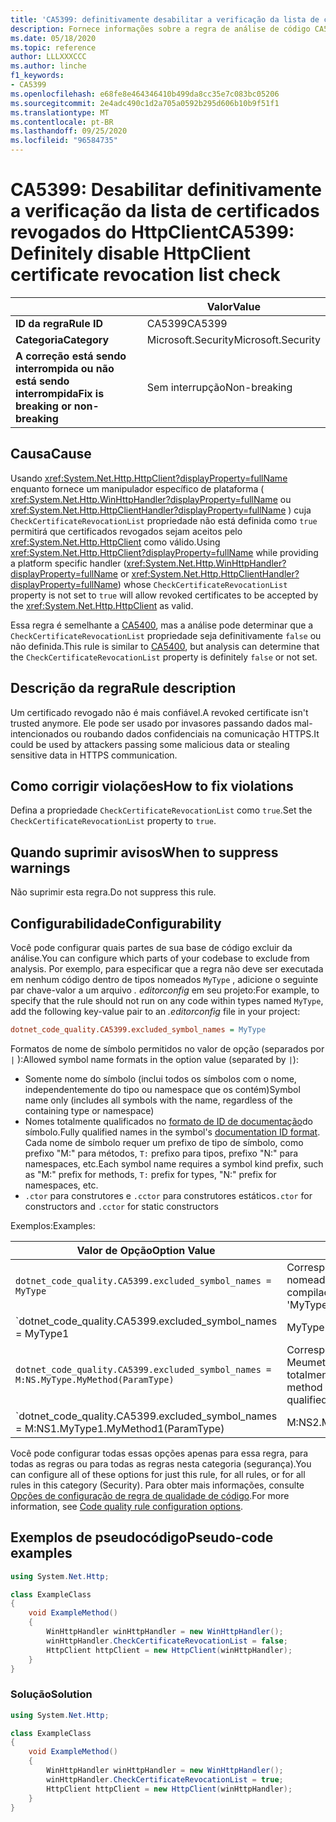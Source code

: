 ```yaml
---
title: 'CA5399: definitivamente desabilitar a verificação da lista de certificados revogados do HttpClient (análise de código)'
description: Fornece informações sobre a regra de análise de código CA5399, incluindo causas, como corrigir violações e quando suprimir.
ms.date: 05/18/2020
ms.topic: reference
author: LLLXXXCCC
ms.author: linche
f1_keywords:
- CA5399
ms.openlocfilehash: e68fe8e464346410b499da8cc35e7c083bc05206
ms.sourcegitcommit: 2e4adc490c1d2a705a0592b295d606b10b9f51f1
ms.translationtype: MT
ms.contentlocale: pt-BR
ms.lasthandoff: 09/25/2020
ms.locfileid: "96584735"
---
```

# <a name="ca5399-definitely-disable-httpclient-certificate-revocation-list-check"></a><span data-ttu-id="a93eb-103">CA5399: Desabilitar definitivamente a verificação da lista de certificados revogados do HttpClient</span><span class="sxs-lookup"><span data-stu-id="a93eb-103">CA5399: Definitely disable HttpClient certificate revocation list check</span></span>

| | <span data-ttu-id="a93eb-104">Valor</span><span class="sxs-lookup"><span data-stu-id="a93eb-104">Value</span></span> |
|-|-|
| <span data-ttu-id="a93eb-105">**ID da regra**</span><span class="sxs-lookup"><span data-stu-id="a93eb-105">**Rule ID**</span></span> |<span data-ttu-id="a93eb-106">CA5399</span><span class="sxs-lookup"><span data-stu-id="a93eb-106">CA5399</span></span>|
| <span data-ttu-id="a93eb-107">**Categoria**</span><span class="sxs-lookup"><span data-stu-id="a93eb-107">**Category**</span></span> |<span data-ttu-id="a93eb-108">Microsoft.Security</span><span class="sxs-lookup"><span data-stu-id="a93eb-108">Microsoft.Security</span></span>|
| <span data-ttu-id="a93eb-109">**A correção está sendo interrompida ou não está sendo interrompida**</span><span class="sxs-lookup"><span data-stu-id="a93eb-109">**Fix is breaking or non-breaking**</span></span> |<span data-ttu-id="a93eb-110">Sem interrupção</span><span class="sxs-lookup"><span data-stu-id="a93eb-110">Non-breaking</span></span>|

## <a name="cause"></a><span data-ttu-id="a93eb-111">Causa</span><span class="sxs-lookup"><span data-stu-id="a93eb-111">Cause</span></span>

<span data-ttu-id="a93eb-112">Usando <xref:System.Net.Http.HttpClient?displayProperty=fullName> enquanto fornece um manipulador específico de plataforma ( <xref:System.Net.Http.WinHttpHandler?displayProperty=fullName> ou <xref:System.Net.Http.HttpClientHandler?displayProperty=fullName> ) cuja `CheckCertificateRevocationList` propriedade não está definida como `true` permitirá que certificados revogados sejam aceitos pelo <xref:System.Net.Http.HttpClient> como válido.</span><span class="sxs-lookup"><span data-stu-id="a93eb-112">Using <xref:System.Net.Http.HttpClient?displayProperty=fullName> while providing a platform specific handler (<xref:System.Net.Http.WinHttpHandler?displayProperty=fullName> or <xref:System.Net.Http.HttpClientHandler?displayProperty=fullName>) whose `CheckCertificateRevocationList` property is not set to `true` will allow revoked certificates to be accepted by the <xref:System.Net.Http.HttpClient> as valid.</span></span>

<span data-ttu-id="a93eb-113">Essa regra é semelhante a [CA5400](ca5400.md), mas a análise pode determinar que a `CheckCertificateRevocationList` propriedade seja definitivamente `false` ou não definida.</span><span class="sxs-lookup"><span data-stu-id="a93eb-113">This rule is similar to [CA5400](ca5400.md), but analysis can determine that the `CheckCertificateRevocationList` property is definitely `false` or not set.</span></span>

## <a name="rule-description"></a><span data-ttu-id="a93eb-114">Descrição da regra</span><span class="sxs-lookup"><span data-stu-id="a93eb-114">Rule description</span></span>

<span data-ttu-id="a93eb-115">Um certificado revogado não é mais confiável.</span><span class="sxs-lookup"><span data-stu-id="a93eb-115">A revoked certificate isn't trusted anymore.</span></span> <span data-ttu-id="a93eb-116">Ele pode ser usado por invasores passando dados mal-intencionados ou roubando dados confidenciais na comunicação HTTPS.</span><span class="sxs-lookup"><span data-stu-id="a93eb-116">It could be used by attackers passing some malicious data or stealing sensitive data in HTTPS communication.</span></span>

## <a name="how-to-fix-violations"></a><span data-ttu-id="a93eb-117">Como corrigir violações</span><span class="sxs-lookup"><span data-stu-id="a93eb-117">How to fix violations</span></span>

<span data-ttu-id="a93eb-118">Defina a propriedade `CheckCertificateRevocationList` como `true`.</span><span class="sxs-lookup"><span data-stu-id="a93eb-118">Set the `CheckCertificateRevocationList` property to `true`.</span></span>

## <a name="when-to-suppress-warnings"></a><span data-ttu-id="a93eb-119">Quando suprimir avisos</span><span class="sxs-lookup"><span data-stu-id="a93eb-119">When to suppress warnings</span></span>

<span data-ttu-id="a93eb-120">Não suprimir esta regra.</span><span class="sxs-lookup"><span data-stu-id="a93eb-120">Do not suppress this rule.</span></span>

## <a name="configurability"></a><span data-ttu-id="a93eb-121">Configurabilidade</span><span class="sxs-lookup"><span data-stu-id="a93eb-121">Configurability</span></span>

<span data-ttu-id="a93eb-122">Você pode configurar quais partes de sua base de código excluir da análise.</span><span class="sxs-lookup"><span data-stu-id="a93eb-122">You can configure which parts of your codebase to exclude from analysis.</span></span> <span data-ttu-id="a93eb-123">Por exemplo, para especificar que a regra não deve ser executada em nenhum código dentro de tipos nomeados `MyType` , adicione o seguinte par chave-valor a um arquivo *. editorconfig* em seu projeto:</span><span class="sxs-lookup"><span data-stu-id="a93eb-123">For example, to specify that the rule should not run on any code within types named `MyType`, add the following key-value pair to an *.editorconfig* file in your project:</span></span>

```ini
dotnet_code_quality.CA5399.excluded_symbol_names = MyType
```

<span data-ttu-id="a93eb-124">Formatos de nome de símbolo permitidos no valor de opção (separados por `|` ):</span><span class="sxs-lookup"><span data-stu-id="a93eb-124">Allowed symbol name formats in the option value (separated by `|`):</span></span>

- <span data-ttu-id="a93eb-125">Somente nome do símbolo (inclui todos os símbolos com o nome, independentemente do tipo ou namespace que os contém)</span><span class="sxs-lookup"><span data-stu-id="a93eb-125">Symbol name only (includes all symbols with the name, regardless of the containing type or namespace)</span></span>
- <span data-ttu-id="a93eb-126">Nomes totalmente qualificados no [formato de ID de documentação](https://github.com/dotnet/csharplang/blob/master/spec/documentation-comments.md#id-string-format)do símbolo.</span><span class="sxs-lookup"><span data-stu-id="a93eb-126">Fully qualified names in the symbol's [documentation ID format](https://github.com/dotnet/csharplang/blob/master/spec/documentation-comments.md#id-string-format).</span></span> <span data-ttu-id="a93eb-127">Cada nome de símbolo requer um prefixo de tipo de símbolo, como prefixo "M:" para métodos, `T:` prefixo para tipos, prefixo "N:" para namespaces, etc.</span><span class="sxs-lookup"><span data-stu-id="a93eb-127">Each symbol name requires a symbol kind prefix, such as "M:" prefix for methods, `T:` prefix for types, "N:" prefix for namespaces, etc.</span></span>
- <span data-ttu-id="a93eb-128">`.ctor` para construtores e `.cctor` para construtores estáticos</span><span class="sxs-lookup"><span data-stu-id="a93eb-128">`.ctor` for constructors and `.cctor` for static constructors</span></span>

<span data-ttu-id="a93eb-129">Exemplos:</span><span class="sxs-lookup"><span data-stu-id="a93eb-129">Examples:</span></span>

| <span data-ttu-id="a93eb-130">Valor de Opção</span><span class="sxs-lookup"><span data-stu-id="a93eb-130">Option Value</span></span> | <span data-ttu-id="a93eb-131">Resumo</span><span class="sxs-lookup"><span data-stu-id="a93eb-131">Summary</span></span> |
| --- | --- |
|`dotnet_code_quality.CA5399.excluded_symbol_names = MyType` | <span data-ttu-id="a93eb-132">Corresponde a todos os símbolos nomeados ' com MyType ' na compilação</span><span class="sxs-lookup"><span data-stu-id="a93eb-132">Matches all symbols named 'MyType' in the compilation</span></span>
|`dotnet_code_quality.CA5399.excluded_symbol_names = MyType1|MyType2` | <span data-ttu-id="a93eb-133">Corresponde a todos os símbolos denominados ' MyType1 ' ou ' MyType2 ' na compilação</span><span class="sxs-lookup"><span data-stu-id="a93eb-133">Matches all symbols named either 'MyType1' or 'MyType2' in the compilation</span></span>
|`dotnet_code_quality.CA5399.excluded_symbol_names = M:NS.MyType.MyMethod(ParamType)` | <span data-ttu-id="a93eb-134">Corresponde ao método específico ' Meumetodo ' com determinada assinatura totalmente qualificada</span><span class="sxs-lookup"><span data-stu-id="a93eb-134">Matches specific method 'MyMethod' with given fully qualified signature</span></span>
|`dotnet_code_quality.CA5399.excluded_symbol_names = M:NS1.MyType1.MyMethod1(ParamType)|M:NS2.MyType2.MyMethod2(ParamType)` | <span data-ttu-id="a93eb-135">Corresponde aos métodos específicos ' MyMethod1 ' e ' MyMethod2 ' com a respectiva assinatura totalmente qualificada</span><span class="sxs-lookup"><span data-stu-id="a93eb-135">Matches specific methods 'MyMethod1' and 'MyMethod2' with respective fully qualified signature</span></span>

<span data-ttu-id="a93eb-136">Você pode configurar todas essas opções apenas para essa regra, para todas as regras ou para todas as regras nesta categoria (segurança).</span><span class="sxs-lookup"><span data-stu-id="a93eb-136">You can configure all of these options for just this rule, for all rules, or for all rules in this category (Security).</span></span> <span data-ttu-id="a93eb-137">Para obter mais informações, consulte [Opções de configuração de regra de qualidade de código](../code-quality-rule-options.md).</span><span class="sxs-lookup"><span data-stu-id="a93eb-137">For more information, see [Code quality rule configuration options](../code-quality-rule-options.md).</span></span>

## <a name="pseudo-code-examples"></a><span data-ttu-id="a93eb-138">Exemplos de pseudocódigo</span><span class="sxs-lookup"><span data-stu-id="a93eb-138">Pseudo-code examples</span></span>

```csharp
using System.Net.Http;

class ExampleClass
{
    void ExampleMethod()
    {
        WinHttpHandler winHttpHandler = new WinHttpHandler();
        winHttpHandler.CheckCertificateRevocationList = false;
        HttpClient httpClient = new HttpClient(winHttpHandler);
    }
}
```

### <a name="solution"></a><span data-ttu-id="a93eb-139">Solução</span><span class="sxs-lookup"><span data-stu-id="a93eb-139">Solution</span></span>

```csharp
using System.Net.Http;

class ExampleClass
{
    void ExampleMethod()
    {
        WinHttpHandler winHttpHandler = new WinHttpHandler();
        winHttpHandler.CheckCertificateRevocationList = true;
        HttpClient httpClient = new HttpClient(winHttpHandler);
    }
}
```

